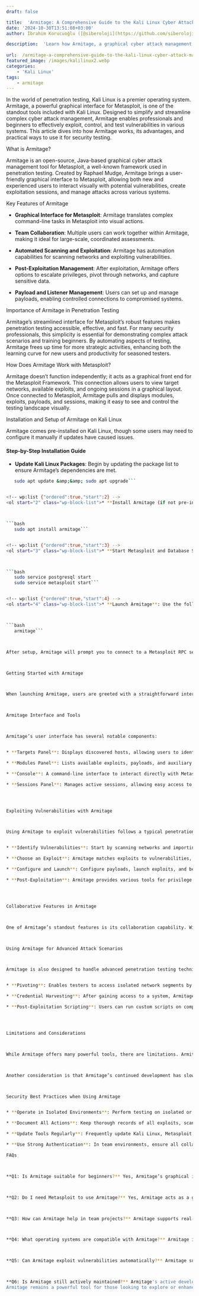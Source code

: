 ```yaml
---
draft: false

title:  'Armitage: A Comprehensive Guide to the Kali Linux Cyber Attack Management Tool'
date: '2024-10-30T13:51:08+03:00'
author: İbrahim Korucuoğlu ([@siberoloji](https://github.com/siberoloji))

description:  'Learn how Armitage, a graphical cyber attack management tool, enhances penetration testing on Kali Linux. This guide covers installation, key features, uses, and tips for maximizing Armitage’s potential in security assessments.' 
 
url:  /armitage-a-comprehensive-guide-to-the-kali-linux-cyber-attack-management-tool/
featured_image: /images/kalilinux2.webp
categories:
    - 'Kali Linux'
tags:
    - armitage
---
```



In the world of penetration testing, Kali Linux is a premier operating system. Armitage, a powerful graphical interface for Metasploit, is one of the standout tools included with Kali Linux. Designed to simplify and streamline complex cyber attack management, Armitage enables professionals and beginners to effectively exploit, control, and test vulnerabilities in various systems. This article dives into how Armitage works, its advantages, and practical ways to use it for security testing.



What is Armitage?



Armitage is an open-source, Java-based graphical cyber attack management tool for Metasploit, a well-known framework used in penetration testing. Created by Raphael Mudge, Armitage brings a user-friendly graphical interface to Metasploit, allowing both new and experienced users to interact visually with potential vulnerabilities, create exploitation sessions, and manage attacks across various systems.



Key Features of Armitage


* **Graphical Interface for Metasploit**: Armitage translates complex command-line tasks in Metasploit into visual actions.

* **Team Collaboration**: Multiple users can work together within Armitage, making it ideal for large-scale, coordinated assessments.

* **Automated Scanning and Exploitation**: Armitage has automation capabilities for scanning networks and exploiting vulnerabilities.

* **Post-Exploitation Management**: After exploitation, Armitage offers options to escalate privileges, pivot through networks, and capture sensitive data.

* **Payload and Listener Management**: Users can set up and manage payloads, enabling controlled connections to compromised systems.




Importance of Armitage in Penetration Testing



Armitage’s streamlined interface for Metasploit’s robust features makes penetration testing accessible, effective, and fast. For many security professionals, this simplicity is essential for demonstrating complex attack scenarios and training beginners. By automating aspects of testing, Armitage frees up time for more strategic activities, enhancing both the learning curve for new users and productivity for seasoned testers.



How Does Armitage Work with Metasploit?



Armitage doesn’t function independently; it acts as a graphical front end for the Metasploit Framework. This connection allows users to view target networks, available exploits, and ongoing sessions in a graphical layout. Once connected to Metasploit, Armitage pulls and displays modules, exploits, payloads, and sessions, making it easy to see and control the testing landscape visually.



Installation and Setup of Armitage on Kali Linux



Armitage comes pre-installed on Kali Linux, though some users may need to configure it manually if updates have caused issues.


#### Step-by-Step Installation Guide


* **Update Kali Linux Packages**: Begin by updating the package list to ensure Armitage’s dependencies are met.



```bash
   sudo apt update &amp;&amp; sudo apt upgrade```


<!-- wp:list {"ordered":true,"start":2} -->
<ol start="2" class="wp-block-list">* **Install Armitage (if not pre-installed)**:



```bash
   sudo apt install armitage```


<!-- wp:list {"ordered":true,"start":3} -->
<ol start="3" class="wp-block-list">* **Start Metasploit and Database Services**: Armitage requires Metasploit and PostgreSQL services to be running.



```bash
   sudo service postgresql start
   sudo service metasploit start```


<!-- wp:list {"ordered":true,"start":4} -->
<ol start="4" class="wp-block-list">* **Launch Armitage**: Use the following command to start Armitage:



```bash
   armitage```



After setup, Armitage will prompt you to connect to a Metasploit RPC server, a step that enables Armitage to retrieve Metasploit resources and display them within the GUI.



Getting Started with Armitage



When launching Armitage, users are greeted with a straightforward interface that emphasizes network maps, session management, and available attack modules. Begin by configuring network and target settings to start scanning for potential vulnerabilities. Armitage allows users to start Metasploit scans directly or import results from other scanning tools like Nmap.



Armitage Interface and Tools



Armitage’s user interface has several notable components:


* **Targets Panel**: Displays discovered hosts, allowing users to identify and categorize systems in the network.

* **Modules Panel**: Lists available exploits, payloads, and auxiliary modules from Metasploit.

* **Console**: A command-line interface to interact directly with Metasploit for tasks not covered in the graphical interface.

* **Sessions Panel**: Manages active sessions, allowing easy access to exploited hosts.




Exploiting Vulnerabilities with Armitage



Using Armitage to exploit vulnerabilities follows a typical penetration testing workflow:


* **Identify Vulnerabilities**: Start by scanning networks and importing the results to reveal potential vulnerabilities.

* **Choose an Exploit**: Armitage matches exploits to vulnerabilities, making it easy to choose a suitable attack.

* **Configure and Launch**: Configure payloads, launch exploits, and begin interacting with compromised systems.

* **Post-Exploitation**: Armitage provides various tools for privilege escalation, data capture, and lateral movement within the network.




Collaborative Features in Armitage



One of Armitage’s standout features is its collaboration capability. With multi-user support, multiple testers can simultaneously view, control, and execute tests within the same environment. This real-time collaboration is ideal for team-based projects and penetration testing exercises where shared input is valuable.



Using Armitage for Advanced Attack Scenarios



Armitage is also designed to handle advanced penetration testing techniques, including:


* **Pivoting**: Enables testers to access isolated network segments by routing traffic through compromised hosts.

* **Credential Harvesting**: After gaining access to a system, Armitage provides modules to capture credentials.

* **Post-Exploitation Scripting**: Users can run custom scripts on compromised hosts, making it possible to automate common post-exploitation tasks.




Limitations and Considerations



While Armitage offers many powerful tools, there are limitations. Armitage’s graphical interface can sometimes limit access to complex Metasploit functionality. Also, as a resource-intensive tool, it may slow down on older hardware or when working with large network maps.



Another consideration is that Armitage’s continued development has slowed, so some users may encounter outdated dependencies or modules, particularly with recent Metasploit updates.



Security Best Practices when Using Armitage


* **Operate in Isolated Environments**: Perform testing on isolated or virtual environments to prevent accidental data breaches.

* **Document All Actions**: Keep thorough records of all exploits, scans, and sessions for audit and reporting purposes.

* **Update Tools Regularly**: Frequently update Kali Linux, Metasploit, and Armitage to ensure compatibility with the latest vulnerabilities.

* **Use Strong Authentication**: In team environments, ensure all collaborators have secure access credentials to Armitage.

FAQs



**Q1: Is Armitage suitable for beginners?** Yes, Armitage’s graphical interface makes Metasploit easier to learn for beginners, although some familiarity with penetration testing concepts is helpful.



**Q2: Do I need Metasploit to use Armitage?** Yes, Armitage acts as a graphical interface for Metasploit and cannot function without it.



**Q3: How can Armitage help in team projects?** Armitage supports real-time collaboration, allowing multiple users to view, control, and test within the same session, making it ideal for team penetration testing.



**Q4: What operating systems are compatible with Armitage?** Armitage is optimized for Kali Linux but can run on other Linux distributions and Windows, given Metasploit is properly configured.



**Q5: Can Armitage exploit vulnerabilities automatically?** Armitage supports automated scanning and exploitation, though it’s recommended to manually verify each stage for accuracy and control.



**Q6: Is Armitage still actively maintained?** Armitage's active development has slowed, so users may find occasional compatibility issues. However, it remains a valuable tool in many penetration testing environments.
Armitage remains a powerful tool for those looking to explore or enhance their penetration testing capabilities. By simplifying Metasploit’s command-line complexity into an accessible graphical interface, Armitage is invaluable to penetration testers, offering them a cohesive, collaborative, and effective environment for executing network security tests.
